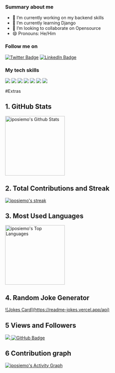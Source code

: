 
<!--**iposiemo/iposiemo** is a ✨ _special_ ✨ repository because its `README.md` (this file) appears on your GitHub profile.-->

### Summary about me

- 🔭 I’m currently working on my backend skills
- 🌱 I’m currently learning Django
- 👯 I’m looking to collaborate on Opensource
- 😄 Pronouns: He/Him


<!-- - 💬 Ask me about CSS and design -->
<!-- - ⚡ Fun fact: I love CSS 😄 -->

<!-- - 📫 How to reach me: use my email (iposiemo@gmail.com)-->
<!-- - 🤔 I’m looking for help with -->




<!--[![Paul's GitHub Banner](./assets/banner.jpg)](https://iposiemo.com)-->

### Follow me on 
[![Twitter Badge](https://img.shields.io/badge/Twitter-Profile-informational?style=flat&logo=twitter&logoColor=white&color=1CA2F1)](https://x.com/iposiemo)
[![LinkedIn Badge](https://img.shields.io/badge/LinkedIn-Profile-informational?style=flat&logo=linkedin&logoColor=white&color=0D76A8)](https://www.linkedin.com/in/paul-nyabaro-35433114a/)


### My tech skills
[](https://img.shields.io/badge/Style-CSS-informational?style=flat&logo=css3&logoColor=white&color=4AB197)
![](https://img.shields.io/badge/Style-Sass-informational?style=flat&logo=Sass&logoColor=white&color=4AB197)
![](https://img.shields.io/badge/Code-JavaScript-informational?style=flat&logo=JavaScript&logoColor=white&color=4AB197)
![](https://img.shields.io/badge/Code-MySQL-informational?style=flat&logo=MySQL&logoColor=white&color=4AB197)
![](https://img.shields.io/badge/Test-Cypress-informational?style=flat&logo=Cypress&logoColor=white&color=4AB197)
![](https://img.shields.io/badge/Tools-GitHub-informational?style=flat&logo=GitHub&logoColor=white&color=4AB197)
![](https://img.shields.io/badge/Tools-GitLab-informational?style=flat&logo=GitLab&logoColor=white&color=4AB197)
![](https://img.shields.io/badge/Tools-Postman-informational?style=flat&logo=Postman&logoColor=white&color=4AB197)


#Extras
## 1. GitHub Stats
<a href="https://denvercoder1-github-readme-stats.vercel.app/api/" target="_blank">
<img alt="iposiemo's Github Stats" src="https://denvercoder1-github-readme-stats.vercel.app/api/?username=iposiemo&show_icons=true&include_all_commits=true&count_private=true&theme=react&hide_border=true&bg_color=1F222E&title_color=F85D7F&icon_color=F8D866" height="192px"/>
</a>

## 2. Total Contributions and Streak
<a href="https://github-readme-streak-stats-eight.vercel.app/" target="_blank">
<img alt="iposiemo's streak" src="https://github-readme-streak-stats-eight.vercel.app/?user=iposiemo&theme=monokai-metallian&hide_border=true&short_numbers=true"/>
</a>

## 3. Most Used Languages
<a href="https://denvercoder1-github-readme-stats.vercel.app/api/top-langs/" target="blank">
<img alt="iposiemo's Top Languages" src="https://denvercoder1-github-readme-stats.vercel.app/api/top-langs/?username=iposiemo&langs_count=8&layout=compact&theme=react&hide_border=true&bg_color=1F222E&title_color=F85D7F&icon_color=F8D866&hide=Jupyter%20Notebook,Roff" height="192px"/>
</a>

## 4. Random Joke Generator
<a href="https://readme-jokes.vercel.app" target="_blank">
![Jokes Card](https://readme-jokes.vercel.app/api)
</a>

## 5 Views and Followers
<a href="https://komarev.com/ghpvc/" target="_blank">
<img src="https://komarev.com/ghpvc/?username=iposiemo">
<img src="https://img.shields.io/github/followers/iposiemo?label=Followers&style=social" alt="GitHub Badge">
</a>

## 6 Contribution graph
<a href="https://github-readme-activity-graph.vercel.app/graph/" target="_blank">
<img alt="iposiemo's Activity Graph" src="https://github-readme-activity-graph.vercel.app/graph/?username=iposiemo&bg_color=1F222E&color=F8D866&line=F85D7F&point=FFFFFF&hide_border=true" />
</a>


  









